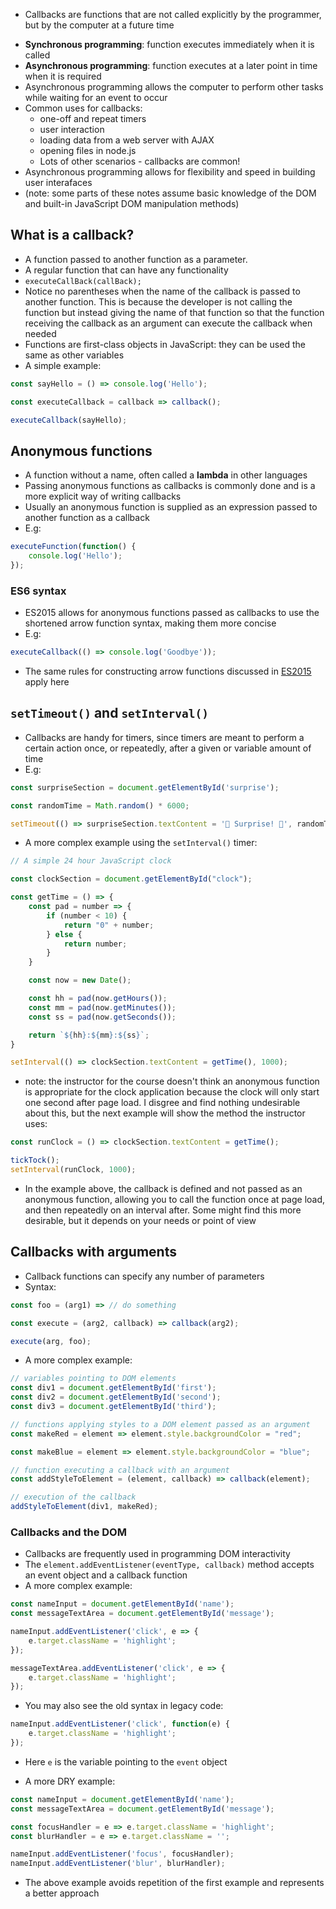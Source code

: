 - Callbacks are functions that are not called explicitly by the programmer, but by the computer at a future time
* **Synchronous programming**: function executes immediately when it is called
* **Asynchronous programming**: function executes at a later point in time when it is required
* Asynchronous programming allows the computer to perform other tasks while waiting for an event to occur
* Common uses for callbacks:
    * one-off and repeat timers
    * user interaction
    * loading data from a web server with AJAX
    * opening files in node.js
    * Lots of other scenarios - callbacks are common!
* Asynchronous programming allows for flexibility and speed in building user interafaces
* (note: some parts of these notes assume basic knowledge of the DOM and built-in JavaScript DOM manipulation methods)

## What is a callback?
* A function passed to another function as a parameter.
* A regular function that can have any functionality
* `executeCallBack(callBack);`
* Notice no parentheses when the name of the callback is passed to another function. This is because the developer is not calling the function but instead giving the name of that function so that the function receiving the callback as an argument can execute the callback when needed
* Functions are first-class objects in JavaScript: they can be used the same as other variables
* A simple example:

```js
const sayHello = () => console.log('Hello');

const executeCallback = callback => callback();

executeCallback(sayHello);
```

## Anonymous functions
* A function without a name, often called a **lambda** in other languages
* Passing anonymous functions as callbacks is commonly done and is a more explicit way of writing callbacks
* Usually an anonymous function is supplied as an expression passed to another function as a callback
* E.g:

```js
executeFunction(function() {
    console.log('Hello');
});
```

### ES6 syntax
* ES2015 allows for anonymous functions passed as callbacks to use the shortened arrow function syntax, making them more concise
* E.g:

```js
executeCallback(() => console.log('Goodbye'));
```

* The same rules for constructing arrow functions discussed in [ES2015](ES2015.md) apply here


## `setTimeout()` and `setInterval()`
* Callbacks are handy for timers, since timers are meant to perform a certain action once, or repeatedly, after a given or variable amount of time
* E.g:

```js
const surpriseSection = document.getElementById('surprise');

const randomTime = Math.random() * 6000;

setTimeout(() => surpriseSection.textContent = '🎉 Surprise! 🎉', randomTime);
```

* A more complex example using the `setInterval()` timer:

```js
// A simple 24 hour JavaScript clock

const clockSection = document.getElementById("clock");

const getTime = () => {
    const pad = number => {
        if (number < 10) {
            return "0" + number;
        } else {
            return number;
        }
    }

    const now = new Date();

    const hh = pad(now.getHours());
    const mm = pad(now.getMinutes());
    const ss = pad(now.getSeconds());

    return `${hh}:${mm}:${ss}`;
}

setInterval(() => clockSection.textContent = getTime(), 1000);
```

* note: the instructor for the course doesn't think an anonymous function is appropriate for the clock application because the clock will only start one second after page load. I disgree and find nothing undesirable about this, but the next example will show the method the instructor uses:

```js
const runClock = () => clockSection.textContent = getTime();

tickTock();
setInterval(runClock, 1000);
```

* In the example above, the callback is defined and not passed as an anonymous function, allowing you to call the function once at page load, and then repeatedly on an interval after. Some might find this more desirable, but it depends on your needs or point of view

## Callbacks with arguments
* Callback functions can specify any number of parameters
* Syntax:

```js
const foo = (arg1) => // do something

const execute = (arg2, callback) => callback(arg2);

execute(arg, foo);
```

* A more complex example:

```js
// variables pointing to DOM elements
const div1 = document.getElementById('first');
const div2 = document.getElementById('second');
const div3 = document.getElementById('third');

// functions applying styles to a DOM element passed as an argument
const makeRed = element => element.style.backgroundColor = "red";

const makeBlue = element => element.style.backgroundColor = "blue";

// function executing a callback with an argument
const addStyleToElement = (element, callback) => callback(element);

// execution of the callback
addStyleToElement(div1, makeRed);
```

### Callbacks and the DOM
* Callbacks are frequently used in programming DOM interactivity
* The `element.addEventListener(eventType, callback)` method accepts an event object and a callback function
* A more complex example:

```js
const nameInput = document.getElementById('name');
const messageTextArea = document.getElementById('message');

nameInput.addEventListener('click', e => {
    e.target.className = 'highlight';
});

messageTextArea.addEventListener('click', e => {
    e.target.className = 'highlight';
});
```
* You may also see the old syntax in legacy code:

```js
nameInput.addEventListener('click', function(e) {
    e.target.className = 'highlight';
});
```
* Here `e` is the variable pointing to the `event` object

* A more DRY example:

```js
const nameInput = document.getElementById('name');
const messageTextArea = document.getElementById('message');

const focusHandler = e => e.target.className = 'highlight';
const blurHandler = e => e.target.className = '';

nameInput.addEventListener('focus', focusHandler);
nameInput.addEventListener('blur', blurHandler);
```
* The above example avoids repetition of the first example and represents a better approach
